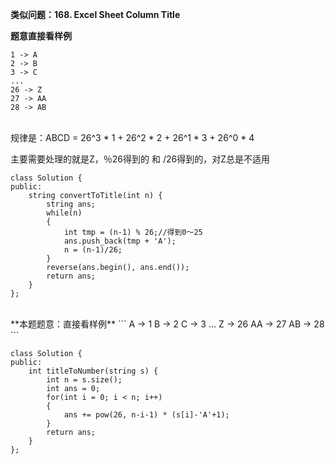 **类似问题：168. Excel Sheet Column Title**

**题意直接看样例**
```
1 -> A
2 -> B
3 -> C
...
26 -> Z
27 -> AA
28 -> AB 
```

<br/>
规律是：ABCD = 26^3 * 1 + 26^2 * 2 + 26^1 * 3 + 26^0 * 4

主要需要处理的就是Z，％26得到的 和 /26得到的，对Z总是不适用
```
class Solution {
public:
    string convertToTitle(int n) {
        string ans;
        while(n)
        {
            int tmp = (n-1) % 26;//得到0～25
            ans.push_back(tmp + 'A');
            n = (n-1)/26;
        }
        reverse(ans.begin(), ans.end());
        return ans;
    }
};
```

<br/>
**本题题意：直接看样例**
```
A -> 1
B -> 2
C -> 3
...
Z -> 26
AA -> 27
AB -> 28
```

<br/>

```
class Solution {
public:
    int titleToNumber(string s) {
        int n = s.size();
        int ans = 0;
        for(int i = 0; i < n; i++)
        {
            ans += pow(26, n-i-1) * (s[i]-'A'+1);
        }
        return ans;
    }
};
```
